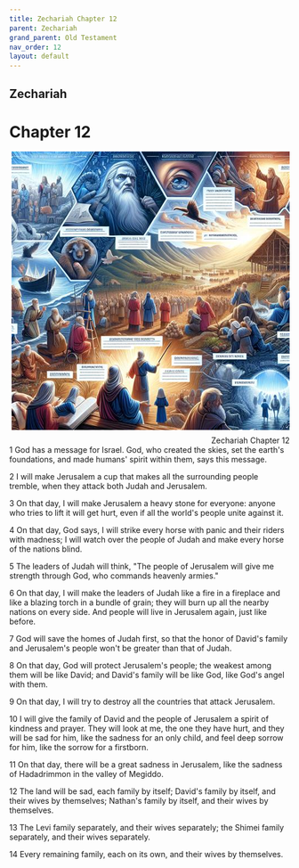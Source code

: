 ```yaml
---
title: Zechariah Chapter 12
parent: Zechariah
grand_parent: Old Testament
nav_order: 12
layout: default
---
```


## Zechariah

# Chapter 12

<div style="clear: both; text-align: right;">
    <img src="/assets/Image/Zechariah/500/12.jpg" alt="Zechariah Chapter 12" class="chapter-image" style="max-width: 100%; height: auto; float: right; margin: 0 0 10px 10px; padding-left: 10%;">
    <figcaption style="font-size: 14px;">Zechariah Chapter 12</figcaption>
</div>
1 God has a message for Israel. God, who created the skies, set the earth's foundations, and made humans' spirit within them, says this message.

2 I will make Jerusalem a cup that makes all the surrounding people tremble, when they attack both Judah and Jerusalem.

3 On that day, I will make Jerusalem a heavy stone for everyone: anyone who tries to lift it will get hurt, even if all the world's people unite against it.

4 On that day, God says, I will strike every horse with panic and their riders with madness; I will watch over the people of Judah and make every horse of the nations blind.

5 The leaders of Judah will think, "The people of Jerusalem will give me strength through God, who commands heavenly armies."

6 On that day, I will make the leaders of Judah like a fire in a fireplace and like a blazing torch in a bundle of grain; they will burn up all the nearby nations on every side. And people will live in Jerusalem again, just like before.

7 God will save the homes of Judah first, so that the honor of David's family and Jerusalem's people won't be greater than that of Judah.

8 On that day, God will protect Jerusalem's people; the weakest among them will be like David; and David's family will be like God, like God's angel with them.

9 On that day, I will try to destroy all the countries that attack Jerusalem.

10 I will give the family of David and the people of Jerusalem a spirit of kindness and prayer. They will look at me, the one they have hurt, and they will be sad for him, like the sadness for an only child, and feel deep sorrow for him, like the sorrow for a firstborn.

11 On that day, there will be a great sadness in Jerusalem, like the sadness of Hadadrimmon in the valley of Megiddo.

12 The land will be sad, each family by itself; David's family by itself, and their wives by themselves; Nathan's family by itself, and their wives by themselves.

13 The Levi family separately, and their wives separately; the Shimei family separately, and their wives separately.

14 Every remaining family, each on its own, and their wives by themselves.


